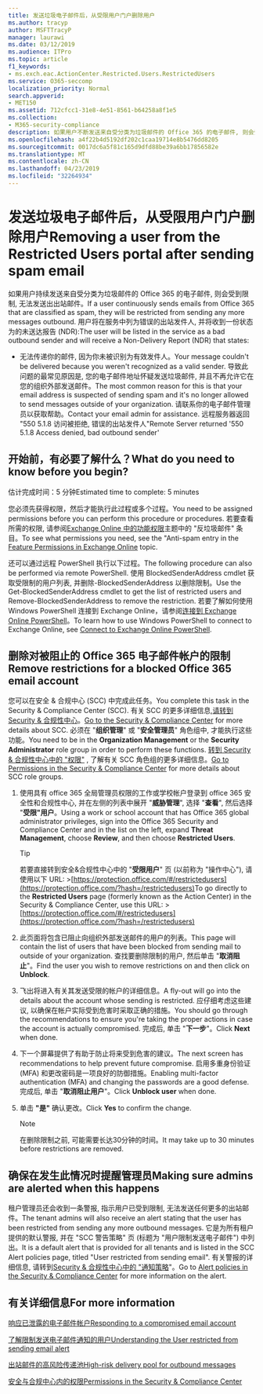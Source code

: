 ```yaml
---
title: 发送垃圾电子邮件后，从受限用户门户删除用户
ms.author: tracyp
author: MSFTTracyP
manager: laurawi
ms.date: 03/12/2019
ms.audience: ITPro
ms.topic: article
f1_keywords:
- ms.exch.eac.ActionCenter.Restricted.Users.RestrictedUsers
ms.service: O365-seccomp
localization_priority: Normal
search.appverid:
- MET150
ms.assetid: 712cfcc1-31e8-4e51-8561-b64258a8f1e5
ms.collection:
- M365-security-compliance
description: 如果用户不断发送来自受分类为垃圾邮件的 Office 365 的电子邮件, 则会受到限制, 无法发送更多的邮件。
ms.openlocfilehash: a4f22b4d5192df202c1caa19714e8b5476dd8205
ms.sourcegitcommit: 0017dc6a5f81c165d9dfd88be39a6bb17856582e
ms.translationtype: MT
ms.contentlocale: zh-CN
ms.lasthandoff: 04/23/2019
ms.locfileid: "32264934"
---
```

# <a name="removing-a-user-from-the-restricted-users-portal-after-sending-spam-email"></a><span data-ttu-id="2c93a-103">发送垃圾电子邮件后，从受限用户门户删除用户</span><span class="sxs-lookup"><span data-stu-id="2c93a-103">Removing a user from the Restricted Users portal after sending spam email</span></span>

<span data-ttu-id="2c93a-104">如果用户持续发送来自受分类为垃圾邮件的 Office 365 的电子邮件, 则会受到限制, 无法发送出出站邮件。</span><span class="sxs-lookup"><span data-stu-id="2c93a-104">If a user continuously sends emails from Office 365 that are classified as spam, they will be restricted from sending any more messages outbound.</span></span> <span data-ttu-id="2c93a-105">用户将在服务中列为错误的出站发件人, 并将收到一份状态为的未送达报告 (NDR):</span><span class="sxs-lookup"><span data-stu-id="2c93a-105">The user will be listed in the service as a bad outbound sender and will receive a Non-Delivery Report (NDR) that states:</span></span>

- <span data-ttu-id="2c93a-106">无法传递你的邮件, 因为你未被识别为有效发件人。</span><span class="sxs-lookup"><span data-stu-id="2c93a-106">Your message couldn't be delivered because you weren't recognized as a valid sender.</span></span> <span data-ttu-id="2c93a-107">导致此问题的最常见原因是, 您的电子邮件地址怀疑发送垃圾邮件, 并且不再允许它在您的组织外部发送邮件。</span><span class="sxs-lookup"><span data-stu-id="2c93a-107">The most common reason for this is that your email address is suspected of sending spam and it's no longer allowed to send messages outside of your organization.</span></span> <span data-ttu-id="2c93a-108">请联系你的电子邮件管理员以获取帮助。</span><span class="sxs-lookup"><span data-stu-id="2c93a-108">Contact your email admin for assistance.</span></span> <span data-ttu-id="2c93a-109">远程服务器返回 "550 5.1.8 访问被拒绝, 错误的出站发件人"</span><span class="sxs-lookup"><span data-stu-id="2c93a-109">Remote Server returned '550 5.1.8 Access denied, bad outbound sender'</span></span>

## <a name="what-do-you-need-to-know-before-you-begin"></a><span data-ttu-id="2c93a-110">开始前，有必要了解什么？</span><span class="sxs-lookup"><span data-stu-id="2c93a-110">What do you need to know before you begin?</span></span>
<span data-ttu-id="2c93a-111"><a name="sectionSection0"> </a></span><span class="sxs-lookup"><span data-stu-id="2c93a-111"></span></span>

<span data-ttu-id="2c93a-112">估计完成时间：5 分钟</span><span class="sxs-lookup"><span data-stu-id="2c93a-112">Estimated time to complete: 5 minutes</span></span>
  
<span data-ttu-id="2c93a-113">您必须先获得权限，然后才能执行此过程或多个过程。</span><span class="sxs-lookup"><span data-stu-id="2c93a-113">You need to be assigned permissions before you can perform this procedure or procedures.</span></span> <span data-ttu-id="2c93a-114">若要查看所需的权限, 请参阅[Exchange Online 中的功能权限](http://technet.microsoft.com/library/15073ce1-0917-403b-8839-02a2ebc96e16.aspx)主题中的 "反垃圾邮件" 条目。</span><span class="sxs-lookup"><span data-stu-id="2c93a-114">To see what permissions you need, see the "Anti-spam entry in the [Feature Permissions in Exchange Online](http://technet.microsoft.com/library/15073ce1-0917-403b-8839-02a2ebc96e16.aspx) topic.</span></span>

<span data-ttu-id="2c93a-115">还可以通过远程 PowerShell 执行以下过程。</span><span class="sxs-lookup"><span data-stu-id="2c93a-115">The following procedure can also be performed via remote PowerShell.</span></span> <span data-ttu-id="2c93a-116">使用 BlockedSenderAddress cmdlet 获取受限制的用户列表, 并删除-BlockedSenderAddress 以删除限制。</span><span class="sxs-lookup"><span data-stu-id="2c93a-116">Use the Get-BlockedSenderAddress cmdlet to get the list of restricted users and Remove-BlockedSenderAddress to remove the restriction.</span></span> <span data-ttu-id="2c93a-117">若要了解如何使用 Windows PowerShell 连接到 Exchange Online，请参阅[连接到 Exchange Online PowerShell](https://go.microsoft.com/fwlink/p/?linkid=396554)。</span><span class="sxs-lookup"><span data-stu-id="2c93a-117">To learn how to use Windows PowerShell to connect to Exchange Online, see [Connect to Exchange Online PowerShell](https://go.microsoft.com/fwlink/p/?linkid=396554).</span></span>

## <a name="remove-restrictions-for-a-blocked-office-365-email-account"></a><span data-ttu-id="2c93a-118">删除对被阻止的 Office 365 电子邮件帐户的限制</span><span class="sxs-lookup"><span data-stu-id="2c93a-118">Remove restrictions for a blocked Office 365 email account</span></span>

<span data-ttu-id="2c93a-119">您可以在安全 & 合规中心 (SCC) 中完成此任务。</span><span class="sxs-lookup"><span data-stu-id="2c93a-119">You complete this task in the Security & Compliance Center (SCC).</span></span> <span data-ttu-id="2c93a-120">有关 SCC 的更多详细信息,[请转到 Security & 合规性中心](go-to-the-securitycompliance-center.md)。</span><span class="sxs-lookup"><span data-stu-id="2c93a-120">[Go to the Security & Compliance Center](go-to-the-securitycompliance-center.md) for more details about SCC.</span></span> <span data-ttu-id="2c93a-121">必须在 "**组织管理**" 或 "**安全管理员**" 角色组中, 才能执行这些功能。</span><span class="sxs-lookup"><span data-stu-id="2c93a-121">You need to be in the **Organization Management** or the **Security Administrator** role group in order to perform these functions.</span></span> <span data-ttu-id="2c93a-122">[转到 Security & 合规性中心中的 "权限"](permissions-in-the-security-and-compliance-center.md) , 了解有关 SCC 角色组的更多详细信息。</span><span class="sxs-lookup"><span data-stu-id="2c93a-122">[Go to Permissions in the Security & Compliance Center](permissions-in-the-security-and-compliance-center.md) for more details about SCC role groups.</span></span>

1. <span data-ttu-id="2c93a-123">使用具有 office 365 全局管理员权限的工作或学校帐户登录到 office 365 安全性和合规性中心, 并在左侧的列表中展开 "**威胁管理**", 选择 "**查看**", 然后选择 "**受限"用户**。</span><span class="sxs-lookup"><span data-stu-id="2c93a-123">Using a work or school account that has Office 365 global administrator privileges, sign into the Office 365 Security and Compliance Center and in the list on the left, expand **Threat Management**, choose **Review**, and then choose **Restricted Users**.</span></span>
    
    > [!TIP]
    > <span data-ttu-id="2c93a-124">若要直接转到安全&amp;合规性中心中的 "**受限用户**" 页 (以前称为 "操作中心"), 请使用以下 URL: >[https://protection.office.com/#/restrictedusers](https://protection.office.com/?hash=/restrictedusers)</span><span class="sxs-lookup"><span data-stu-id="2c93a-124">To go directly to the **Restricted Users** page (formerly known as the Action Center) in the Security &amp; Compliance Center, use this URL: > [https://protection.office.com/#/restrictedusers](https://protection.office.com/?hash=/restrictedusers)</span></span>

2. <span data-ttu-id="2c93a-125">此页面将包含已阻止向组织外部发送邮件的用户的列表。</span><span class="sxs-lookup"><span data-stu-id="2c93a-125">This page will contain the list of users that have been blocked from sending mail to outside of your organization.</span></span>  <span data-ttu-id="2c93a-126">查找要删除限制的用户, 然后单击 "**取消阻止**"。</span><span class="sxs-lookup"><span data-stu-id="2c93a-126">Find the user you wish to remove restrictions on and then click on **Unblock**.</span></span>

3. <span data-ttu-id="2c93a-127">飞出将进入有关其发送受限的帐户的详细信息。</span><span class="sxs-lookup"><span data-stu-id="2c93a-127">A fly-out will go into the details about the account whose sending is restricted.</span></span> <span data-ttu-id="2c93a-128">应仔细考虑这些建议, 以确保在帐户实际受到危害时采取正确的措施。</span><span class="sxs-lookup"><span data-stu-id="2c93a-128">You should go through the recommendations to ensure you're taking the proper actions in case the account is actually compromised.</span></span> <span data-ttu-id="2c93a-129">完成后, 单击 "**下一步**"。</span><span class="sxs-lookup"><span data-stu-id="2c93a-129">Click **Next** when done.</span></span>

4. <span data-ttu-id="2c93a-130">下一个屏幕提供了有助于防止将来受到危害的建议。</span><span class="sxs-lookup"><span data-stu-id="2c93a-130">The next screen has recommendations to help prevent future compromise.</span></span> <span data-ttu-id="2c93a-131">启用多重身份验证 (MFA) 和更改密码是一项良好的防御措施。</span><span class="sxs-lookup"><span data-stu-id="2c93a-131">Enabling multi-factor authentication (MFA) and changing the passwords are a good defense.</span></span> <span data-ttu-id="2c93a-132">完成后, 单击 "**取消阻止用户**"。</span><span class="sxs-lookup"><span data-stu-id="2c93a-132">Click **Unblock user** when done.</span></span>

5. <span data-ttu-id="2c93a-133">单击 **"是"** 确认更改。</span><span class="sxs-lookup"><span data-stu-id="2c93a-133">Click **Yes** to confirm the change.</span></span>

    > [!NOTE]
    > <span data-ttu-id="2c93a-134">在删除限制之前, 可能需要长达30分钟的时间。</span><span class="sxs-lookup"><span data-stu-id="2c93a-134">It may take up to 30 minutes before restrictions are removed.</span></span> 

## <a name="making-sure-admins-are-alerted-when-this-happens"></a><span data-ttu-id="2c93a-135">确保在发生此情况时提醒管理员</span><span class="sxs-lookup"><span data-stu-id="2c93a-135">Making sure admins are alerted when this happens</span></span>

<span data-ttu-id="2c93a-136">租户管理员还会收到一条警报, 指示用户已受到限制, 无法发送任何更多的出站邮件。</span><span class="sxs-lookup"><span data-stu-id="2c93a-136">The tenant admins will also receive an alert stating that the user has been restricted from sending any more outbound messages.</span></span> <span data-ttu-id="2c93a-137">它是为所有租户提供的默认警报, 并在 "SCC 警告策略" 页 (标题为 "用户限制发送电子邮件") 中列出。</span><span class="sxs-lookup"><span data-stu-id="2c93a-137">It is a default alert that is provided for all tenants and is listed in the SCC Alert policies page, titled "User restricted from sending email".</span></span> <span data-ttu-id="2c93a-138">有关警报的详细信息, 请转到[Security & 合规性中心中的 "通知策略](https://docs.microsoft.com/en-us/office365/securitycompliance/alert-policies)"。</span><span class="sxs-lookup"><span data-stu-id="2c93a-138">Go to [Alert policies in the Security & Compliance Center](https://docs.microsoft.com/en-us/office365/securitycompliance/alert-policies) for more information on the alert.</span></span>

## <a name="for-more-information"></a><span data-ttu-id="2c93a-139">有关详细信息</span><span class="sxs-lookup"><span data-stu-id="2c93a-139">For more information</span></span>

[<span data-ttu-id="2c93a-140">响应已泄露的电子邮件帐户</span><span class="sxs-lookup"><span data-stu-id="2c93a-140">Responding to a compromised email account</span></span>](responding-to-a-compromised-email-account.md)

[<span data-ttu-id="2c93a-141">了解限制发送电子邮件通知的用户</span><span class="sxs-lookup"><span data-stu-id="2c93a-141">Understanding the User restricted from sending email alert</span></span>](https://docs.microsoft.com/en-us/office365/securitycompliance/alert-policies)

[<span data-ttu-id="2c93a-142">出站邮件的高风险传递池</span><span class="sxs-lookup"><span data-stu-id="2c93a-142">High-risk delivery pool for outbound messages</span></span>](high-risk-delivery-pool-for-outbound-messages.md)

[<span data-ttu-id="2c93a-143">安全与合规中心内的权限</span><span class="sxs-lookup"><span data-stu-id="2c93a-143">Permissions in the Security & Compliance Center</span></span>](permissions-in-the-security-and-compliance-center.md)
